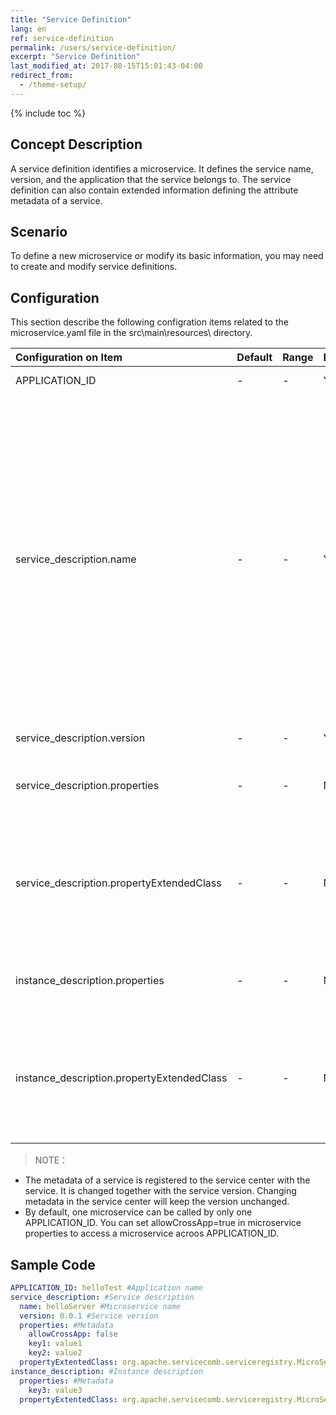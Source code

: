 ```yaml
---
title: "Service Definition"
lang: en
ref: service-definition
permalink: /users/service-definition/
excerpt: "Service Definition"
last_modified_at: 2017-08-15T15:01:43-04:00
redirect_from:
  - /theme-setup/
---
```


{% include toc %}
## Concept Description

A service definition identifies a microservice. It defines the service name, version, and the application that the service belongs to. The service definition can also contain extended information defining the attribute metadata of a service.

## Scenario

To define a new microservice or modify its basic information, you may need to create and modify service definitions.

## Configuration

This section describe the following configration items related to the microservice.yaml file in the src\main\resources\ directory.

| Configuration on Item                    | Default | Range | Mandatory | Description                              | Remarks                                  |
| :--------------------------------------- | :------ | :---- | :-------- | :--------------------------------------- | :--------------------------------------- |
| APPLICATION\_ID                          | -       | -     | Yes       | Indicates an application name.           | -                                        |
| service\_description.name                | -       | -     | Yes       | Indicates a microservice name            | The microservice name should be unique within an application. The name can contain digits, uppercase and lowercase letters, hyphens(-), underscores(_), and periods(.); and can neither start nor end with punctuations. The naming rule is as follows: ^\[a-zA-Z0-9\]+$\|^\[a-zA-Z0-9\]\[a-zA-Z0-9\_-.\]\*\[a-zA-Z0-9\]$. |
| service\_description.version             | -       | -     | Yes       | Indicates a service version.             | -                                        |
| service\_description.properties          | -       | -     | No        | Configures microservice metadata(in the microservice.yaml file). | -                                        |
| service\_description.propertyExtendedClass | -       | -     | No        | Configures microservice metadata(through the PropertyExtended API). | The configurations returned through the API will overwrite those with the same keys in the configuration file. |
| instance\_description.properties         | -       | -     | No        | Configures instance metadata(in the microservice.yaml file) |                                          |
| instance\_description.propertyExtendedClass | -       | -     | No        | Configures microservice metadata(through the PropertyExtended API). | The configurations returned through the API will overwrite thos with the same keys in the configuration file. |

> NOTE：
- The metadata of a service is registered to the service center with the service. It is changed together with the service version. Changing metadata in the service center will keep the version unchanged.
- By default, one microservice can be called by only one APPLICATION_ID. You can set allowCrossApp=true in microservice properties to access a microservice acroos APPLICATION_ID.

## Sample Code

```yaml
APPLICATION_ID: helloTest #Application name
service_description: #Service description
  name: helloServer #Microservice name
  version: 0.0.1 #Service version
  properties: #Metadata
    allowCrossApp: false
    key1: value1
    key2: value2
  propertyExtentedClass: org.apache.servicecomb.serviceregistry.MicroServicePropertyExtendedStub
instance_description: #Instance description
  properties: #Metadata
    key3: value3
  propertyExtentedClass: org.apache.servicecomb.serviceregistry.MicroServicePropertyExtendedStub
```
